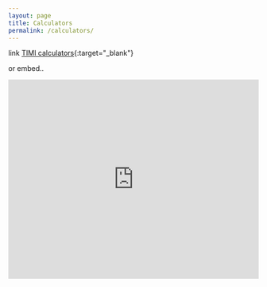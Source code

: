 ```yaml
---
layout: page
title: Calculators
permalink: /calculators/
---
```


link [TIMI calculators](https://timibiostat.shinyapps.io/calculators/){:target="_blank"} 

or embed..

<iframe height="400" width="100%" frameborder="no" src="https://timibiostat.shinyapps.io/calculators/"> </iframe>